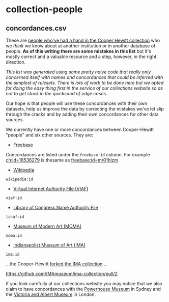 collection-people
==

concordances.csv
--

These are [people who've had a hand in the Cooper Hewitt collection](http://collection.cooperhewitt.org/people/) who we _think_
we know about at another institution or in another database of people. **As of
this writing there are some mistakes in this list** but it's mostly correct and
a valuable resource and a step, however, in the right direction.

_This list was generated using some pretty naive code that really only concerned
itself with names and concordances that could be inferred with the simplest of
rulesets. There is lots of work to be done here but we opted for doing the easy
thing first in the service of our collections website so as not to get stuck in
the quicksand of edge cases._

Our hope is that people will use these concordances with their own datasets,
help us improve the data by correcting the mistakes we've let slip through the
cracks and by adding their own concordances for other data sources.

We currently have one or more concordances between Cooper-Hewitt "people" and
six other sources. They are:

* [Freebase](http://www.freebase.com/)

Concordances are listed under the `freebase:id` column. For example
[ch:id=18536279](http://collection.cooperhewitt.org/people/18536279/) is thesame as [freebase:id=m/01hlzm](http://www.freebase.com/m/01hlzm)

* [Wikipedia](http://www.wikipedia.org/)

`wikipedia:id`

* [Virtual Internet Authority File (VIAF)](http://viaf.org/)

`viaf:id`

* [Library of Congress Name Authority File](http://id.loc.gov)

`lcnaf:id`

* [Museum of Modern Art (MOMA)](http://www.moma.org/)

`moma:id`

* [Indianapolist Museum of Art (IMA)](http://www.imamuseum.org/)

`ima:id`

...the Cooper-Hewitt [forked the IMA
collection](https://github.com/cooperhewitt/ima-collection/tree/master/actors) ...

https://github.com/IMAmuseum/ima-collection/pull/2

If you look carefully at our collections website you may notice that we also
claim to have concordances with the [Powerhouse Museum]() in Sydney and the
[Victoria and Albert Museum]() in London.
